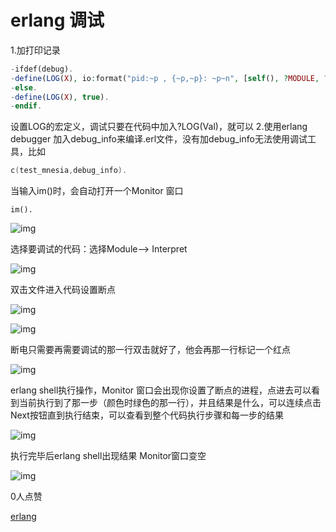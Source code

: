 # erlang 调试

1.加打印记录



```php
-ifdef(debug).
-define(LOG(X), io:format("pid:~p , {~p,~p}: ~p~n", [self(), ?MODULE, ?LINE, X])).
-else.
-define(LOG(X), true).
-endif.
```

设置LOG的宏定义，调试只要在代码中加入?LOG(Val)，就可以
 2.使用erlang debugger
 加入debug_info来编译.erl文件，没有加debug_info无法使用调试工具，比如



```swift
c(test_mnesia,debug_info). 
```

当输入im()时，会自动打开一个Monitor 窗口



```undefined
im().
```

![img](https:////upload-images.jianshu.io/upload_images/16255509-b2990c4c8dd44a89.png?imageMogr2/auto-orient/strip|imageView2/2/w/883/format/webp)

选择要调试的代码：选择Module--> Interpret



![img](https:////upload-images.jianshu.io/upload_images/16255509-a46944d604ca8c73.png?imageMogr2/auto-orient/strip|imageView2/2/w/784/format/webp)

双击文件进入代码设置断点



![img](https:////upload-images.jianshu.io/upload_images/16255509-e1bc09502bf48f7c.png?imageMogr2/auto-orient/strip|imageView2/2/w/864/format/webp)

![img](https:////upload-images.jianshu.io/upload_images/16255509-e6909ab002b83d37.png?imageMogr2/auto-orient/strip|imageView2/2/w/877/format/webp)

断电只需要再需要调试的那一行双击就好了，他会再那一行标记一个红点



![img](https:////upload-images.jianshu.io/upload_images/16255509-c1858608ad7903ba.png?imageMogr2/auto-orient/strip|imageView2/2/w/844/format/webp)

erlang shell执行操作，Monitor 窗口会出现你设置了断点的进程，点进去可以看到当前执行到了那一步（颜色时绿色的那一行），并且结果是什么，可以连续点击Next按钮直到执行结束，可以查看到整个代码执行步骤和每一步的结果



![img](https:////upload-images.jianshu.io/upload_images/16255509-15c8d95abbc40837.png?imageMogr2/auto-orient/strip|imageView2/2/w/1200/format/webp)

执行完毕后erlang shell出现结果  Monitor窗口变空



![img](https:////upload-images.jianshu.io/upload_images/16255509-bd8788a8c3d01905.png?imageMogr2/auto-orient/strip|imageView2/2/w/1065/format/webp)



0人点赞



[erlang]()
